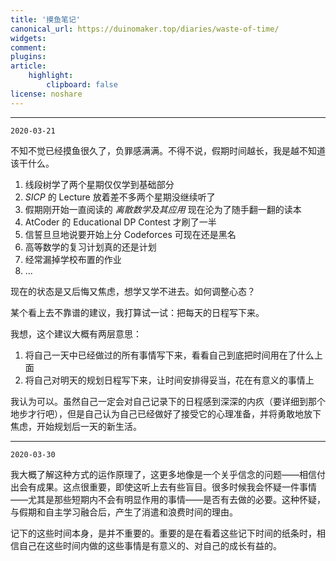 ```yaml
---
title: '摸鱼笔记'
canonical_url: https://duinomaker.top/diaries/waste-of-time/
widgets:
comment:
plugins:
article:
    highlight:
        clipboard: false
license: noshare
---
```


---

`2020-03-21`

不知不觉已经摸鱼很久了，负罪感满满。不得不说，假期时间越长，我是越不知道该干什么。

1. 线段树学了两个星期仅仅学到基础部分
2. *SICP* 的 Lecture 放着差不多两个星期没继续听了
3. 假期刚开始一直阅读的 *离散数学及其应用* 现在沦为了随手翻一翻的读本
4. AtCoder 的 Educational DP Contest 才刷了一半
5. 信誓旦旦地说要开始上分 Codeforces 可现在还是黑名
6. 高等数学的复习计划真的还是计划
7. 经常漏掉学校布置的作业
8. ...

现在的状态是又后悔又焦虑，想学又学不进去。如何调整心态？

某个看上去不靠谱的建议，我打算试一试：把每天的日程写下来。

我想，这个建议大概有两层意思：

1. 将自己一天中已经做过的所有事情写下来，看看自己到底把时间用在了什么上面
2. 将自己对明天的规划日程写下来，让时间安排得妥当，花在有意义的事情上

我认为可以。虽然自己一定会对自己记录下的日程感到深深的内疚（要详细到那个地步才行吧），但是自己认为自己已经做好了接受它的心理准备，并将勇敢地放下焦虑，开始规划后一天的新生活。

---

`2020-03-30`

我大概了解这种方式的运作原理了，这更多地像是一个关乎信念的问题——相信付出会有成果。这点很重要，即使这听上去有些盲目。很多时候我会怀疑一件事情——尤其是那些短期内不会有明显作用的事情——是否有去做的必要。这种怀疑，与假期和自主学习融合后，产生了消遣和浪费时间的理由。

记下的这些时间本身，是并不重要的。重要的是在看着这些记下时间的纸条时，相信自己在这些时间内做的这些事情是有意义的、对自己的成长有益的。
